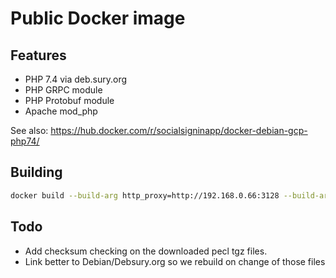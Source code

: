 # Public Docker image

## Features 

 * PHP 7.4 via deb.sury.org
 * PHP GRPC module
 * PHP Protobuf module
 * Apache mod\_php
 
See also: https://hub.docker.com/r/socialsigninapp/docker-debian-gcp-php74/

## Building

```bash
docker build --build-arg http_proxy=http://192.168.0.66:3128 --build-arg https_proxy=http://192.168.0.66:3128 .
```

## Todo

 * Add checksum checking on the downloaded pecl tgz files.
 * Link better to Debian/Debsury.org so we rebuild on change of those files
